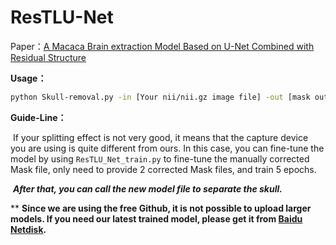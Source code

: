# ResTLU-Net

Paper：[A Macaca Brain extraction Model Based on U-Net Combined with Residual Structure](https://www.mdpi.com/2076-3425/12/2/260#metrics)

**Usage：**		

```bash
python Skull-removal.py -in [Your nii/nii.gz image file] -out [mask output PATH] -model [Your Best model file]
```

**Guide-Line：**

​		If your splitting effect is not very good, it means that the capture device you are using is quite different from ours. In this case, you can fine-tune the model by using `ResTLU_Net_train.py` to fine-tune the manually corrected Mask file, only need to provide 2 corrected Mask files, and train 5 epochs. 

​		***After that, you can call the new model file to separate the skull.***

** **Since we are using the free Github, it is not possible to upload larger models. If you need our latest trained model, please get it from [Baidu Netdisk](https://pan.baidu.com/s/18sHNXeyhJPo72kOdoJxkFg?pwd=afan).**



